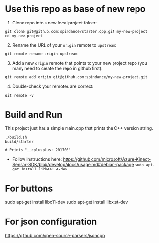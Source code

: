 # Use this repo as base of new repo

1. Clone repo into a new local project folder:

```
git clone git@github.com:spindance/starter.cpp.git my-new-project
cd my-new-project
```

2. Rename the URL of your `origin` remote to `upstream`:

```
git remote rename origin upstream
```

3. Add a new `origin` remote that points to your new project repo (you many
   need to create the repo in github first):

```
git remote add origin git@github.com:spindance/my-new-project.git
```

4. Double-check your remotes are correct:

```
git remote -v
```

# Build and Run

This project just has a simple main.cpp that prints the C++ version string.

```
./build.sh
build/starter

# Prints "__cplusplus: 201703"
```
- Follow instructions here: https://github.com/microsoft/Azure-Kinect-Sensor-SDK/blob/develop/docs/usage.md#debian-package
`sudo apt-get install libk4a1.4-dev`

# For buttons
sudo apt-get install libx11-dev
sudo apt-get install libxtst-dev

# For json configuration
https://github.com/open-source-parsers/jsoncpp
